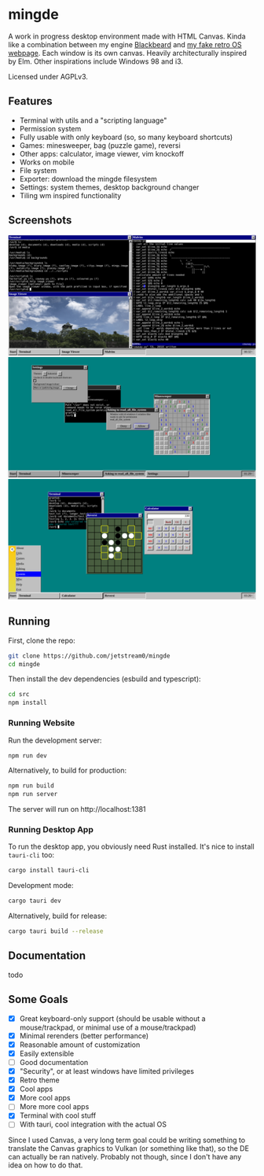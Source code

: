 # mingde
A work in progress desktop environment made with HTML Canvas. Kinda like a combination between my engine [Blackbeard](https://github.com/jetstream0/Blackbeard) and [my fake retro OS webpage](https://prussia.dev/retro). Each window is its own canvas. Heavily architecturally inspired by Elm. Other inspirations include Windows 98 and i3.

Licensed under AGPLv3.

## Features
- Terminal with utils and a "scripting language"
- Permission system
- Fully usable with only keyboard (so, so many keyboard shortcuts)
- Games: minesweeper, bag (puzzle game), reversi
- Other apps: calculator, image viewer, vim knockoff
- Works on mobile
- File system
- Exporter: download the mingde filesystem
- Settings: system themes, desktop background changer
- Tiling wm inspired functionality

## Screenshots

![window tiles](docs/mingde_screenshot_1.png)
![minesweeper, settings, terminal, permissions](docs/mingde_screenshot_2.png)
![calculator, reversi, terminal, start menu](docs/mingde_screenshot_3.png)

## Running

First, clone the repo:

```bash
git clone https://github.com/jetstream0/mingde
cd mingde
```

Then install the dev dependencies (esbuild and typescript):

```bash
cd src
npm install
```

### Running Website

Run the development server:

```bash
npm run dev
```

Alternatively, to build for production:

```bash
npm run build
npm run server
```

The server will run on http://localhost:1381

### Running Desktop App

To run the desktop app, you obviously need Rust installed. It's nice to install `tauri-cli` too:

```bash
cargo install tauri-cli
```

Development mode:

```bash
cargo tauri dev
```

Alternatively, build for release:

```bash
cargo tauri build --release
```

## Documentation
todo

## Some Goals
- [x] Great keyboard-only support (should be usable without a mouse/trackpad, or minimal use of a mouse/trackpad)
- [x] Minimal rerenders (better performance)
- [x] Reasonable amount of customization
- [x] Easily extensible
- [ ] Good documentation
- [x] "Security", or at least windows have limited privileges
- [x] Retro theme
- [x] Cool apps
- [x] More cool apps
- [ ] More more cool apps
- [x] Terminal with cool stuff
- [ ] With tauri, cool integration with the actual OS

Since I used Canvas, a very long term goal could be writing something to translate the Canvas graphics to Vulkan (or something like that), so the DE can actually be ran natively. Probably not though, since I don't have any idea on how to do that.

